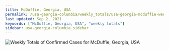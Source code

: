 ```yaml
---
title: McDuffie, Georgia, USA
permalink: /usa-georgia-columbia/weekly_totals/usa-georgia-mcduffie-weekly_totals.html
last_updated: Sep 2, 2021
keywords: ["McDuffie, Georgia, USA", "weekly totals"]
sidebar: usa-georgia-columbia_sidebar
---
```


![Weekly Totals of Confirmed Cases for McDuffie, Georgia, USA](/covid_tracker/images/graphs/usa-georgia-mcduffie-weekly_totals_graph.png)
